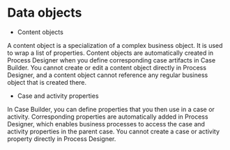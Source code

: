 # Data objects

- Content objects

A content object is a specialization of a complex business object. It is used to wrap a list of properties. Content objects are automatically created in Process Designer when you define corresponding case artifacts in Case Builder. You cannot create or edit a content object directly in Process Designer, and a content object cannot reference any regular business object that is created there.
- Case and activity properties

In Case Builder, you can define properties that you then use in a case or activity. Corresponding properties are automatically added in Process Designer, which enables business processes to access the case and activity properties in the parent case. You cannot create a case or activity property directly in Process Designer.